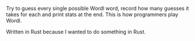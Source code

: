 Try to guess every single possible Wordl word, record how many guesses it takes for each and print stats at the end. This is how programmers play Wordl.

Written in Rust because I wanted to do something in Rust.
